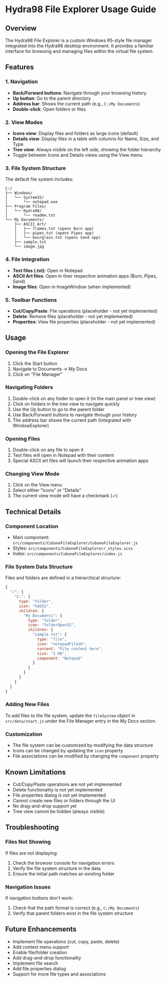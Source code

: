 # Hydra98 File Explorer Usage Guide

## Overview

The Hydra98 File Explorer is a custom Windows 95-style file manager integrated into the Hydra98 desktop environment. It provides a familiar interface for browsing and managing files within the virtual file system.

## Features

### 1. Navigation

- **Back/Forward buttons**: Navigate through your browsing history
- **Up button**: Go to the parent directory
- **Address bar**: Shows the current path (e.g., `C:/My Documents`)
- **Double-click**: Open folders or files

### 2. View Modes

- **Icons view**: Display files and folders as large icons (default)
- **Details view**: Display files in a table with columns for Name, Size, and Type
- **Tree view**: Always visible on the left side, showing the folder hierarchy
- Toggle between Icons and Details views using the View menu

### 3. File System Structure

The default file system includes:

```
C:/
├── Windows/
│   └── System32/
│       └── notepad.exe
├── Program Files/
│   └── Hydra98/
│       └── readme.txt
└── My Documents/
    ├── ASCII Art/
    │   ├── flames.txt (opens Burn app)
    │   ├── pipes.txt (opens Pipes app)
    │   └── hourglass.txt (opens Sand app)
    ├── sample.txt
    └── image.jpg
```

### 4. File Integration

- **Text files (.txt)**: Open in Notepad
- **ASCII Art files**: Open in their respective animation apps (Burn, Pipes, Sand)
- **Image files**: Open in ImageWindow (when implemented)

### 5. Toolbar Functions

- **Cut/Copy/Paste**: File operations (placeholder - not yet implemented)
- **Delete**: Remove files (placeholder - not yet implemented)
- **Properties**: View file properties (placeholder - not yet implemented)

## Usage

### Opening the File Explorer

1. Click the Start button
2. Navigate to Documents → My Docs
3. Click on "File Manager"

### Navigating Folders

1. Double-click on any folder to open it (in the main panel or tree view)
2. Click on folders in the tree view to navigate quickly
3. Use the Up button to go to the parent folder
4. Use Back/Forward buttons to navigate through your history
5. The address bar shows the current path (integrated with WindowExplorer)

### Opening Files

1. Double-click on any file to open it
2. Text files will open in Notepad with their content
3. Special ASCII art files will launch their respective animation apps

### Changing View Mode

1. Click on the View menu
2. Select either "Icons" or "Details"
3. The current view mode will have a checkmark (✓)

## Technical Details

### Component Location

- Main component: `src/components/CuboneFileExplorer/CuboneFileExplorer.js`
- Styles: `src/components/CuboneFileExplorer/_styles.scss`
- Index: `src/components/CuboneFileExplorer/index.js`

### File System Data Structure

Files and folders are defined in a hierarchical structure:

```javascript
{
  "/": {
    "C:": {
      type: "folder",
      icon: "hdd32",
      children: {
        "My Documents": {
          type: "folder",
          icon: "folderOpen32",
          children: {
            "sample.txt": {
              type: "file",
              icon: "notepadFile16",
              content: "File content here",
              size: "1 KB",
              component: "Notepad"
            }
          }
        }
      }
    }
  }
}
```

### Adding New Files

To add files to the file system, update the `fileSystem` object in `src/data/start.js` under the File Manager entry in the My Docs section.

### Customization

- The file system can be customized by modifying the data structure
- Icons can be changed by updating the `icon` property
- File associations can be modified by changing the `component` property

## Known Limitations

- Cut/Copy/Paste operations are not yet implemented
- Delete functionality is not yet implemented
- File properties dialog is not yet implemented
- Cannot create new files or folders through the UI
- No drag-and-drop support yet
- Tree view cannot be hidden (always visible)

## Troubleshooting

### Files Not Showing

If files are not displaying:

1. Check the browser console for navigation errors
2. Verify the file system structure in the data
3. Ensure the initial path matches an existing folder

### Navigation Issues

If navigation buttons don't work:

1. Check that the path format is correct (e.g., `C:/My Documents`)
2. Verify that parent folders exist in the file system structure

## Future Enhancements

- Implement file operations (cut, copy, paste, delete)
- Add context menu support
- Enable file/folder creation
- Add drag-and-drop functionality
- Implement file search
- Add file properties dialog
- Support for more file types and associations
